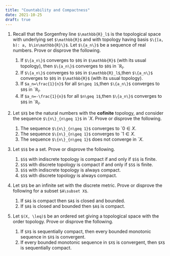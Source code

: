 ```yaml
---
title: "Countability and Compactness"
date: 2021-10-25
draft: true
---
```


1. Recall that the Sorgenfrey line `$\mathbb{R}_l$` is the topological space with underlying set `$\mathbb{R}$` and with topology having basis `$\{[a, b): a, b\in\mathbb{R}\}$`. Let `$\{a_n\}$` be a sequence of real numbers. Prove or disprove the following.
    1. If `$\{a_n\}$` converges to `$0$` in `$\mathbb{R}$` (with its usual topology), then `$\{a_n\}$` converges to `$0$` in `$\mathbb{R}_l$.
    2. If `$\{a_n\}$` converges to `$0$` in `$\mathbb{R}_l$`,then `$\{a_n\}$` converges to `$0$` in `$\mathbb{R}$` (with its usual topology).
    3. If `$a_n=\frac{1}{n}$` for all `$n\geq 1$`,then `$\{a_n\}$` converges to `$0$` in `$\mathbb{R}_l$.
    4. If `$a_n=-\frac{1}{n}$` for all `$n\geq 1$`,then `$\{a_n\}$` converges to `$0$` in `$\mathbb{R}_l$.

2. Let `$X$` be the natural numbers with the __cofinite__ topology, and consider the sequence `$\{n\}_{n\geq 1}$` in `$X$. Prove or disprove the following.
    1. The sequence `$\{n\}_{n\geq 1}$` converges to `$0\in X$.
    2. The sequence `$\{n\}_{n\geq 1}$` converges to `$1\in X$.
    3. The sequence `$\{n\}_{n\geq 1}$` does not converge in `$X$.

3. Let `$S$` be a set. Prove or disprove the following.
    1. `$S$` with indiscrete topology is compact if and only if `$S$` is finite.
    2. `$S$` with discrete topology is compact if and only if `$S$` is finite.
    3. `$S$` with indiscrete topology is always compact.
    4. `$S$` with discrete topology is always compact.

4. Let `$X$` be an infinite set with the discrete metric. Prove or disprove the following for a subset `$A\subset X$`.
    1. If `$A$` is compact then `$A$` is closed and bounded.
    2. If `$A$` is closed and bounded then `$A$` is compact.

5. Let `$(X, \leq)$` be an ordered set giving a topological space with the order topology. Prove or disprove the following.
    1. If `$X$` is sequentially compact, then every bounded monotonic sequence in `$X$` is convergent.
    2. If every bounded monotonic sequence in `$X$` is convergent, then `$X$` is sequentially compact.
